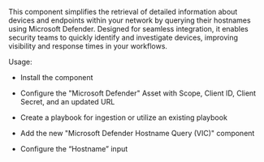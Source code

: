This component simplifies the retrieval of detailed information about devices and endpoints within your network by querying their hostnames using Microsoft Defender. Designed for seamless integration, it enables security teams to quickly identify and investigate devices, improving visibility and response times in your workflows.


Usage:

- Install the component

- Configure the "Microsoft Defender" Asset with Scope, Client ID, Client Secret, and an updated URL

- Create a playbook for ingestion or utilize an existing playbook

- Add the new "Microsoft Defender Hostname Query (VIC)" component

- Configure the “Hostname” input

